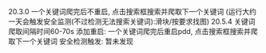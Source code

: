 20.3.0
一个关键词爬完后不重启, 点击搜索框搜索并爬取下一个关键词
(运行大约一天会触发安全监测(不过检测无法搜索关键词):滑块/按要求找图)
20.5.4
关键词爬取间隔时间60-70s
添加重启: 一个关键词爬完后重启pdd, 点击搜索框搜索并爬取下一个关键词
安全检测触发: 暂未发现
